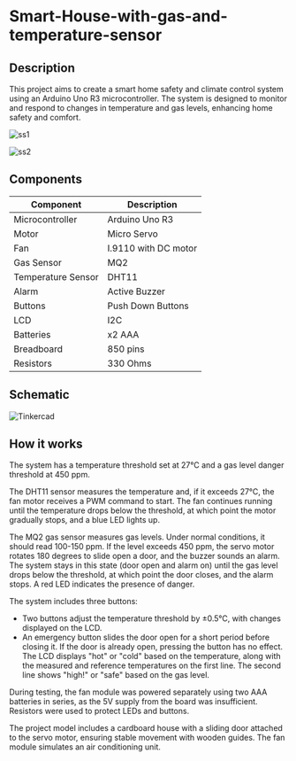 # Smart-House-with-gas-and-temperature-sensor

## Description

This project aims to create a smart home safety and climate control system using an Arduino Uno R3 microcontroller. The system is designed to monitor and respond to changes in temperature and gas levels, enhancing home safety and comfort.



![ss1](https://github.com/andreeadiaconu55/Smart-House-with-gas-and-temperature-sensor-/assets/132846833/0c1cb164-5660-446a-b1cc-b3e6ad8920b5)


![ss2](https://github.com/andreeadiaconu55/Smart-House-with-gas-and-temperature-sensor-/assets/132846833/454a585e-255a-4c23-8da0-dbef6be88852)

## Components

| Component           | Description              |
| ------------------- | ------------------------ |
| Microcontroller     | Arduino Uno R3           |
| Motor               | Micro Servo              |
| Fan                 | I.9110 with DC motor     |
| Gas Sensor          | MQ2                      |
| Temperature Sensor  | DHT11                    |
| Alarm               | Active Buzzer            |
| Buttons             | Push Down Buttons        |
| LCD                 | I2C                      |
| Batteries           | x2 AAA                   |
| Breadboard          | 850 pins                 |
| Resistors           | 330 Ohms                 |


## Schematic 
![Tinkercad](https://github.com/andreeadiaconu55/Smart-House-with-gas-and-temperature-sensor-/assets/132846833/2f2a4290-a409-41ca-b23a-087ee612a283)

## How it works
The system has a temperature threshold set at 27°C and a gas level danger threshold at 450 ppm.

The DHT11 sensor measures the temperature and, if it exceeds 27°C, the fan motor receives a PWM command to start. The fan continues running until the temperature drops below the threshold, at which point the motor gradually stops, and a blue LED lights up.

The MQ2 gas sensor measures gas levels. Under normal conditions, it should read 100-150 ppm. If the level exceeds 450 ppm, the servo motor rotates 180 degrees to slide open a door, and the buzzer sounds an alarm. The system stays in this state (door open and alarm on) until the gas level drops below the threshold, at which point the door closes, and the alarm stops. A red LED indicates the presence of danger.

The system includes three buttons:

- Two buttons adjust the temperature threshold by ±0.5°C, with changes displayed on the LCD.
- An emergency button slides the door open for a short period before closing it. If the door is already open, pressing the button has no effect.
The LCD displays "hot" or "cold" based on the temperature, along with the measured and reference temperatures on the first line. The second line shows "high!" or "safe" based on the gas level.

During testing, the fan module was powered separately using two AAA batteries in series, as the 5V supply from the board was insufficient. Resistors were used to protect LEDs and buttons.

The project model includes a cardboard house with a sliding door attached to the servo motor, ensuring stable movement with wooden guides. The fan module simulates an air conditioning unit.
